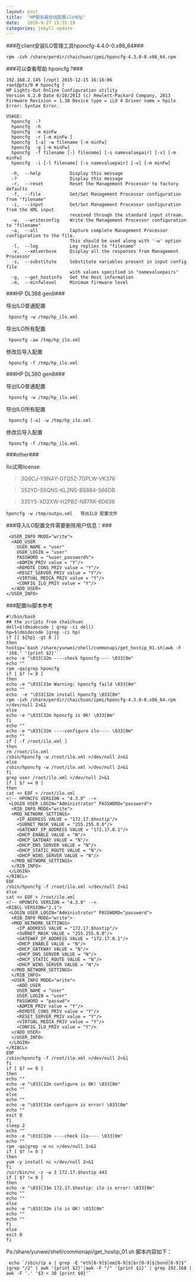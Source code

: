 ```yaml
---
layout: post
title:  "HP服务器在线配置ilo地址"
date:   2016-9-27 15:35:19 
categories: jekyll update
---
```


###在client安装ILO管理工具hponcfg-4.4.0-0.x86_64###

	rpm -ivh /share/perdir/chaichuan/ipmi/hponcfg-4.3.0-0.x86_64.rpm

###可以查看帮助 hponcfg ?###

	192.168.2.145 [/opt] 2015-12-15 16:16:06
	root@pts/0 # hponcfg ?
	HP Lights-Out Online Configuration utility
	Version 4.2.0 Date 6/10/2013 (c) Hewlett-Packard Company, 2013
	Firmware Revision = 1.30 Device type = iLO 4 Driver name = hpilo
	Error: Syntax Error.

	USAGE:
	  hponcfg  -?
	  hponcfg  -h
	  hponcfg  -m minFw
	  hponcfg  -r [-m minFw ]
	  hponcfg  [-a] -w filename [-m minFw]
	  hponcfg  -g [-m minFw]
	  hponcfg  -f filename [-l filename] [-s namevaluepair] [-v] [-m minFw]
	  hponcfg  -i [-l filename] [-s namevaluepair] [-v] [-m minFw]
	
	  -h,  --help           Display this message
	  -?                    Display this message
	  -r,  --reset          Reset the Management Processor to factory defaults
	  -f,  --file           Get/Set Management Processor configuration from "filename" 
	  -i,  --input          Get/Set Management Processor configuration from the XML input 
	                        received through the standard input stream.
	  -w,  --writeconfig    Write the Management Processor configuration to "filename"
	  -a,  --all            Capture complete Management Processor configuration to the file.
	                        This should be used along with '-w' option
	  -l,  --log            Log replies to "filename"
	  -v,  --xmlverbose     Display all the responses from Management Processor
	  -s,  --substitute     Substitute variables present in input config file
	                        with values specified in "namevaluepairs"
	  -g,  --get_hostinfo   Get the Host information
	  -m,  --minfwlevel     Minimum firmware level
 

###HP DL388 gen9###

 导出ILO普通配置

	 hponcfg -w /tmp/hp_ilo.xml

 导出ILO所有配置

	 hponcfg -aw /tmp/hp_ilo.xml

 修改后导入配置

	 hponcfg -f /tmp/hp_ilo.xml
 

###HP DL380 gen8###

 导出ILO普通配置

	 hponcfg -w /tmp/hp_ilo.xml

 导出ILO所有配置

	 hponcfg [-a] -w /tmp/hp_ilo.xml

 修改后导入配置

	 hponcfg -f /tmp/hp_ilo.xml

###other###

Ilo试用license

> 3Q9CJ-Y9N4Y-GTQ5Z-7GPLW-VK376


> 352YD-S6QNS-KL2NS-BS884-S66DB


> 335Y5-XD2XW-H2PBZ-N87RK-6D636

	hponcfg -w /tmp/outpu.xml   导出ILO 配置文件


###导入ILO配置文件需要删除用户信息：###

	 <USER_INFO MODE="write">
	  <ADD_USER
	    USER_NAME = "user"
	    USER_LOGIN = "user"
	    PASSWORD = "%user_password%">
	    <ADMIN_PRIV value = "Y"/>
	    <REMOTE_CONS_PRIV value = "Y"/>
	    <RESET_SERVER_PRIV value = "Y"/>
	    <VIRTUAL_MEDIA_PRIV value = "Y"/>
	    <CONFIG_ILO_PRIV value = "Y"/>
	  </ADD_USER>
	</USER_INFO>


###配置ilo脚本参考

	#!/bin/bash
	## the scripts from chaichuan
	dell=$(dmidecode | grep -ci dell)
	hp=$(dmidecode |grep -ci hp)
	if [[ ${hp} -gt 0 ]]
	then
	hostip=`bash /share/yunwei/shell/commonapi/get_hostip_01.sh|awk -F '168.' '{print $2}'`
	echo -e "\033[32m ----check hponcfg---- \033[0m"
	echo ""
	rpm -qa|grep hponcfg
	if [ $? != 0 ]
	then
	echo -e "\033[31m Warning: hponcfg faild \033[0m"
	echo ""
	echo  -e "\033[32m install hponcfg \033[0m"
	rpm -ivh /share/perdir/chaichuan/ipmi/hponcfg-4.3.0-0.x86_64.rpm >/dev/null 2>&1
	else
	echo -e "\033[32m hponcfg is OK! \033[0m"
	fi
	echo ""
	echo -e "\033[32m ----configure ilo---- \033[0m"
	echo ""
	if [ -f /root/ilo.xml ]
	then
	rm /root/ilo.xml
	/sbin/hponcfg -w /root/ilo.xml >/dev/null 2>&1
	else
	/sbin/hponcfg -w /root/ilo.xml >/dev/null 2>&1
	fi
	grep user /root/ilo.xml >/dev/null 2>&1
	if [ $? == 0 ]
	then
	cat << EOF > /root/ilo.xml
	<!-- HPONCFG VERSION = "4.3.0" -->
	 <LOGIN USER_LOGIN="Administrator" PASSWORD="password">
	  <RIB_INFO MODE="write">
	  <MOD_NETWORK_SETTINGS>
	    <IP_ADDRESS VALUE = "172.17.$hostip"/>
	    <SUBNET_MASK VALUE = "255.255.0.0"/>
	    <GATEWAY_IP_ADDRESS VALUE = "172.17.0.1"/>
	    <DHCP_ENABLE VALUE = "N"/>
	    <DHCP_GATEWAY VALUE = "N"/>
	    <DHCP_DNS_SERVER VALUE = "N"/>
	    <DHCP_STATIC_ROUTE VALUE = "N"/>
	    <DHCP_WINS_SERVER VALUE = "N"/>
	  </MOD_NETWORK_SETTINGS>
	  </RIB_INFO>
	 </LOGIN>
	</RIBCL>
	EOF
	/sbin/hponcfg -f /root/ilo.xml >/dev/null 2>&1
	else
	cat << EOF > /root/ilo.xml
	<!-- HPONCFG VERSION = "4.3.0" -->
	<RIBCL VERSION="2.1">
	 <LOGIN USER_LOGIN="Administrator" PASSWORD="password">
	  <RIB_INFO MODE="write">
	  <MOD_NETWORK_SETTINGS>
	    <IP_ADDRESS VALUE = "172.17.$hostip"/>
	    <SUBNET_MASK VALUE = "255.255.0.0"/>
	    <GATEWAY_IP_ADDRESS VALUE = "172.17.0.1"/>
	    <DHCP_ENABLE VALUE = "N"/>
	    <DHCP_GATEWAY VALUE = "N"/>
	    <DHCP_DNS_SERVER VALUE = "N"/>
	    <DHCP_STATIC_ROUTE VALUE = "N"/>
	    <DHCP_WINS_SERVER VALUE = "N"/>
	  </MOD_NETWORK_SETTINGS>
	  </RIB_INFO>
	  <USER_INFO MODE="write">
	    <ADD_USER
	    USER_NAME = "user"
	    USER_LOGIN = "user"
	    PASSWORD = "passwd">
	    <ADMIN_PRIV value = "Y"/>
	    <REMOTE_CONS_PRIV value = "Y"/>
	    <RESET_SERVER_PRIV value = "Y"/>
	    <VIRTUAL_MEDIA_PRIV value = "Y"/>
	    <CONFIG_ILO_PRIV value = "Y"/>
	  </ADD_USER>
	  </USER_INFO>
	 </LOGIN>
	</RIBCL>
	EOF
	/sbin/hponcfg -f /root/ilo.xml >/dev/null 2>&1
	fi
	if [ $? == 0 ]
	then
	echo ""
	echo -e "\033[32m configure is OK! \033[0m"
	echo ""
	else
	echo ""
	echo -e "\033[31m configure is error! \033[0m"
	echo ""
	exit 0
	fi
	sleep 2
	echo ""
	echo -e "\033[32m ----check ilo---- \033[0m"
	echo ""
	rpm -qa|grep -w nc >/dev/null 2>&1
	if [ $? != 0 ]
	then
	yum -y install nc >/dev/null 2>&1
	fi
	/usr/bin/nc -z -w 3 172.17.$hostip 443
	if [ $? != 0 ]
	then
	echo -e "\033[31m 172.17.$hostip: ilo is error! \033[0m"
	echo ""
	echo ""
	else
	echo -e "\033[32m ilo is OK! \033[0m"
	echo ""
	echo ""
	fi
	else
	exit 0
	fi

 
 Ps:/share/yunwei/shell/commonapi/get_hostip_01.sh 脚本内容如下：
 
	 echo `/sbin/ip a | grep -E "eth[0-9]$|em[0-9]$|br[0-9]$|bond[0-9]$" |grep "/2" | awk '{print $2}'|awk -F "/" '{print $1}' | grep 192.168 | awk -F '.' '$3 < 30 {print $0}'`
 
 
 
 
 